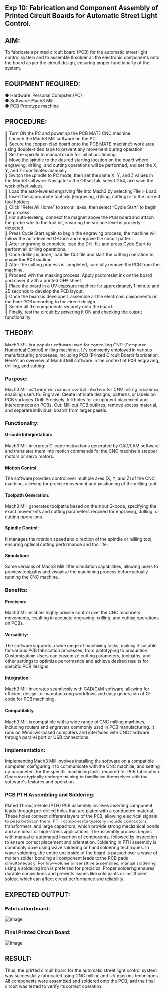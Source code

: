 ## Exp 10: Fabrication and Component Assembly of Printed Circuit Boards for Automatic Street Light Control.

## AIM:
To fabricate a printed circuit board (PCB) for the automatic street light control system and to assemble & solder all the electronic components onto the board as per the circuit design, ensuring proper functionality of the system.
## EQUIPMENT REQUIRED:
●	Hardware: Personal Computer (PC)<br>
●	Software: Mach3 Mill<br>
●	PCB Prototype machine<br>
## PROCEDURE:
	Turn ON the PC and power up the PCB MATE CNC machine.<br>
	Launch the Mach3 Mill software on the PC.<br>
	Secure the copper-clad board onto the PCB MATE machine’s work area using double-sided tape to prevent any movement during operation.<br>
	Set the spindle to manual mode for initial positioning.<br>
	Move the spindle to the desired starting location on the board where engraving, drilling, and cutting operations will be performed, and set the X, Y, and Z coordinates manually.<br>
	Switch the spindle to PC mode, then set the same X, Y, and Z values in the Mach3 software. Navigate to the Offset tab, select G54, and save the work offset values.<br>
	Load the auto-leveled engraving file into Mach3 by selecting File > Load.<br>
	Insert the appropriate tool bits (engraving, drilling, cutting) into the correct tool holders.<br>
	Click “Refer All Home” to zero all axes, then select “Cycle Start” to begin the process.<br>
	For auto-leveling, connect the magnet above the PCB board and attach the probe wire to the tool bit, ensuring the surface level is properly detected.<br>
	Press Cycle Start again to begin the engraving process; the machine will follow the auto-leveled G-Code and engrave the circuit pattern.<br>
	After engraving is complete, load the Drill file and press Cycle Start to perform all drilling operations.<br>
	Once drilling is done, load the Cut file and start the cutting operation to shape the PCB outline.<br>
	After the cutting process is completed, carefully remove the PCB from the machine.<br>
	Proceed with the masking process: Apply photoresist ink on the board and cover it with a printed OHP sheet.<br>
	Place the board in a UV exposure machine for approximately 1 minute and 25 seconds to develop the PCB layout.<br>
	Once the board is developed, assemble all the electronic components on the bare PCB according to the circuit design.<br>
	Solder all the components securely onto the board.<br>
	Finally, test the circuit by powering it ON and checking the output functionality.<br>
## THEORY:
Mach3 Mill is a popular software used for controlling CNC (Computer Numerical Control) milling machines. It's commonly employed in various manufacturing processes, including PCB (Printed Circuit Board) fabrication. Here's an overview of Mach3 Mill software in the context of PCB engraving, drilling, and cutting:

### Purpose:
Mach3 Mill software serves as a control interface for CNC milling machines, enabling users to:
Engrave: Create intricate designs, patterns, or labels on PCB surfaces.
Drill: Precisely drill holes for component placement and interconnects on PCBs.
Cut: Mill out PCB outlines, remove excess material, and separate individual boards from larger panels.
### Functionality:
#### G-code Interpretation:
Mach3 Mill interprets G-code instructions generated by CAD/CAM software and translates them into motion commands for the CNC machine's stepper motors or servo motors.
#### Motion Control:
The software provides control over multiple axes (X, Y, and Z) of the CNC machine, allowing for precise movement and positioning of the milling tool.
#### Toolpath Generation:
Mach3 Mill generates toolpaths based on the input G-code, specifying the exact movements and cutting parameters required for engraving, drilling, or cutting operations.
#### Spindle Control:
It manages the rotation speed and direction of the spindle or milling tool, ensuring optimal cutting performance and tool life.
#### Simulation:
Some versions of Mach3 Mill offer simulation capabilities, allowing users to preview toolpaths and visualize the machining process before actually running the CNC machine.
### Benefits:
#### Precision:
Mach3 Mill enables highly precise control over the CNC machine's movements, resulting in accurate engraving, drilling, and cutting operations on PCBs.
#### Versatility:
The software supports a wide range of machining tasks, making it suitable for various PCB fabrication processes, from prototyping to production.
Customization:
Users can customize cutting parameters, toolpaths, and other settings to optimize performance and achieve desired results for specific PCB designs.
#### Integration:
Mach3 Mill integrates seamlessly with CAD/CAM software, allowing for efficient design-to-manufacturing workflows and easy generation of G-code for PCB machining.
#### Compatibility:
Mach3 Mill is compatible with a wide range of CNC milling machines, including routers and engravers commonly used in PCB manufacturing. It runs on Windows-based computers and interfaces with CNC hardware through parallel port or USB connections.
### Implementation:
Implementing Mach3 Mill involves installing the software on a compatible computer, configuring it to communicate with the CNC machine, and setting up parameters for the specific machining tasks required for PCB fabrication. Operators typically undergo training to familiarize themselves with the software's features and operation.
### PCB PTH Assembling and Soldering:
Plated Through-Hole (PTH) PCB assembly involves inserting component leads through pre-drilled holes that are plated with a conductive material. These holes connect different layers of the PCB, allowing electrical signals to pass between them. PTH components typically include connectors, transformers, and large capacitors, which provide strong mechanical bonds and are ideal for high-stress applications. The assembly process begins with manual or automated insertion of components, followed by inspection to ensure correct placement and orientation.
Soldering in PTH assembly is commonly done using wave soldering or hand soldering techniques. In wave soldering, the entire underside of the board is passed over a wave of molten solder, bonding all component leads to the PCB pads simultaneously. For low-volume or sensitive assemblies, manual soldering using a soldering iron is preferred for precision. Proper soldering ensures durable connections and prevents issues like cold joints or insufficient solder, which can affect circuit performance and reliability.

## EXPECTED OUTPUT:
### Fabrication board:
 ![image](https://github.com/user-attachments/assets/78cfeca3-4c8a-476a-b2b1-3c385440a710)

### Final Printed Circuit Board:
![image](https://github.com/user-attachments/assets/95d6f928-86f2-465a-8cca-0fd5722b5e98)

## RESULT:
Thus, the printed circuit board for the automatic street light control system was successfully fabricated using CNC milling and UV masking techniques. All components were assembled and soldered onto the PCB, and the final circuit was tested to verify its correct operation.
